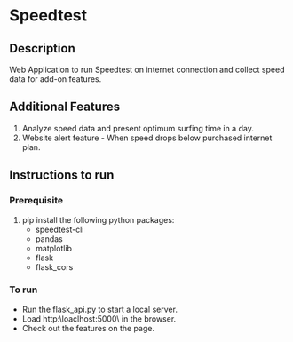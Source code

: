 # Speedtest


## Description
Web Application to run Speedtest on internet connection and collect speed data for add-on features. 

## Additional Features
1. Analyze speed data and present optimum surfing time in a day.
2. Website alert feature - When speed drops below purchased internet plan.

## Instructions to run

### Prerequisite
1. pip install the following python packages: 
    - speedtest-cli
    - pandas
    - matplotlib
    - flask
    - flask_cors

### To run
  - Run the flask_api.py to start a local server.
  - Load http:\\loaclhost:5000\ in the browser.
  - Check out the features on the page.
